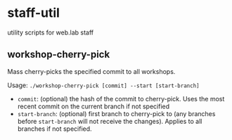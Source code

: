 # staff-util

utility scripts for web.lab staff

## workshop-cherry-pick

Mass cherry-picks the specified commit to all workshops.

Usage: `./workshop-cherry-pick [commit] --start [start-branch]`

- `commit`: (optional) the hash of the commit to cherry-pick. Uses the most recent commit on the current branch if not specified
- `start-branch`: (optional) first branch to cherry-pick to (any branches before `start-branch` will not receive the changes). Applies to all branches if not specified.
